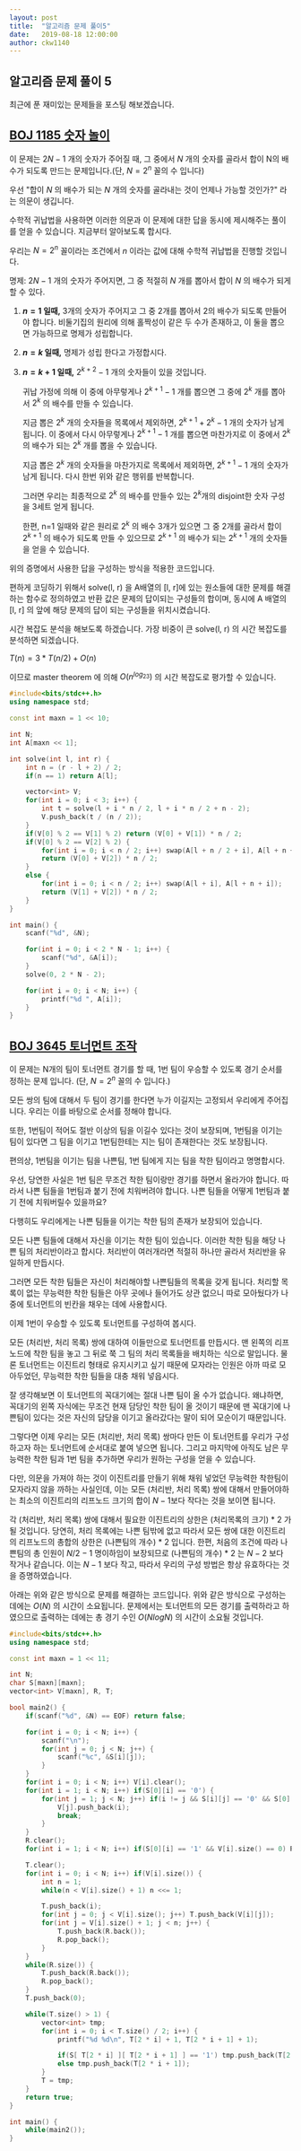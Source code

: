 ```yaml
---
layout: post
title:  "알고리즘 문제 풀이5"
date:   2019-08-18 12:00:00
author: ckw1140
---
```


## 알고리즘 문제 풀이 5

최근에 푼 재미있는 문제들을 포스팅 해보겠습니다.

[BOJ 1185 숫자 놀이](https://www.acmicpc.net/problem/1187)
-

이 문제는 $2N - 1$ 개의 숫자가 주어질 때, 그 중에서 $N$ 개의 숫자를 골라서 합이 N의 배수가 되도록 만드는 문제입니다.(단, $N = 2^n$ 꼴의 수 입니다)

우선 "합이 $N$ 의 배수가 되는 $N$ 개의 숫자를 골라내는 것이 언제나 가능할 것인가?" 라는 의문이 생깁니다.

수학적 귀납법을 사용하면 이러한 의문과 이 문제에 대한 답을 동시에 제시해주는 풀이를 얻을 수 있습니다. 지금부터 알아보도록 합시다.

우리는 $N = 2^n$ 꼴이라는 조건에서 $n$ 이라는 값에 대해 수학적 귀납법을 진행할 것입니다.

명제: $2N - 1$ 개의 숫자가 주어지면, 그 중 적절히 $N$ 개를 뽑아서 합이 $N$ 의 배수가 되게 할 수 있다.

 1. **$n = 1$ 일때,**
    3개의 숫자가 주어지고 그 중 2개를 뽑아서 2의 배수가 되도록 만들어야 합니다. 비둘기집의 원리에 의해 홀짝성이 같은 두 수가 존재하고, 이 둘을 뽑으면 가능하므로 명제가 성립합니다.
 
 2. **$n = k$ 일때,** 명제가 성립 한다고 가정합시다.
 
 3. **$n = k + 1$ 일때,**
    $2^{k+2} - 1$ 개의 숫자들이 있을 것입니다.
    
    귀납 가정에 의해 이 중에 아무렇게나 $2^{k + 1} - 1$ 개를 뽑으면 그 중에 $2^k$ 개를 뽑아서 $2^k$ 의
    배수를 만들 수 있습니다.
    
    지금 뽑은 $2^k$ 개의 숫자들을 목록에서 제외하면, $2^{k+1} + 2^k - 1$ 개의 숫자가 남게 됩니다. 이
    중에서 다시 아무렇게나 $2^{k+1} - 1$ 개를 뽑으면 마찬가지로 이 중에서 $2^k$ 의 배수가 되는 $2^k$ 개를
    뽑을 수 있습니다.
    
    지금 뽑은 $2^k$ 개의 숫자들을 마찬가지로 목록에서 제외하면, $2^{k+1} - 1$ 개의 숫자가 남게 됩니다. 다시
    한번 위와 같은 행위를 반복합니다.
    
    그러면 우리는 최종적으로 $2^k$ 의 배수를 만들수 있는 $2^k$개의 disjoint한 숫자 구성을 3세트 얻게
    됩니다.
    
    한편, n=1 일때와 같은 원리로 $2^k$ 의 배수 3개가 있으면 그 중 2개를 골라서 합이 $2^{k+1}$ 의 배수가
    되도록 만들 수 있으므로 $2^{k+1}$ 의 배수가 되는 $2^{k+1}$ 개의 숫자들을 얻을 수 있습니다.

위의 증명에서 사용한 답을 구성하는 방식을 적용한 코드입니다.

편하게 코딩하기 위해서 solve(l, r) 을 A배열의 [l, r]에 있는 원소들에 대한 문제를 해결하는 함수로 정의하였고 반환 값은 문제의 답이되는 구성들의 합이며, 동시에 A 배열의 [l, r] 의 앞에 해당 문제의 답이 되는 구성들을 위치시켰습니다.

시간 복잡도 분석을 해보도록 하겠습니다.
가장 비중이 큰 solve(l, r) 의 시간 복잡도를 분석하면 되겠습니다.

$T(n) = 3 * T(n / 2) + O(n)$

이므로 master theorem 에 의해 $O(n^{log_23})$ 의 시간 복잡도로 평가할 수 있습니다.

```cpp
#include<bits/stdc++.h>
using namespace std;

const int maxn = 1 << 10;

int N;
int A[maxn << 1];

int solve(int l, int r) {
    int n = (r - l + 2) / 2;
    if(n == 1) return A[l];

    vector<int> V;
    for(int i = 0; i < 3; i++) {
        int t = solve(l + i * n / 2, l + i * n / 2 + n - 2);
        V.push_back(t / (n / 2));
    }
    if(V[0] % 2 == V[1] % 2) return (V[0] + V[1]) * n / 2;
    if(V[0] % 2 == V[2] % 2) {
        for(int i = 0; i < n / 2; i++) swap(A[l + n / 2 + i], A[l + n + i]);
        return (V[0] + V[2]) * n / 2;
    }
    else {
        for(int i = 0; i < n / 2; i++) swap(A[l + i], A[l + n + i]);
        return (V[1] + V[2]) * n / 2;
    }
}

int main() {
    scanf("%d", &N);

    for(int i = 0; i < 2 * N - 1; i++) {
        scanf("%d", &A[i]);
    }
    solve(0, 2 * N - 2);

    for(int i = 0; i < N; i++) {
        printf("%d ", A[i]);
    }
}

```

[BOJ 3645 토너먼트 조작](https://www.acmicpc.net/problem/3645)
-

이 문제는 N개의 팀이 토너먼트 경기를 할 때, 1번 팀이 우승할 수 있도록 경기 순서를 정하는 문제 입니다. (단, $N = 2^n$ 꼴의 수 입니다.)

모든 쌍의 팀에 대해서 두 팀이 경기를 한다면 누가 이길지는 고정되서 우리에게 주어집니다. 우리는 이를 바탕으로 순서를 정해야 합니다.

또한, 1번팀이 적어도 절반 이상의 팀을 이길수 있다는 것이 보장되며, 1번팀을 이기는 팀이 있다면 그 팀을 이기고 1번팀한테는 지는 팀이 존재한다는 것도 보장됩니다.

편의상, 1번팀을 이기는 팀을 나쁜팀, 1번 팀에게 지는 팀을 착한 팀이라고 명명합시다.

우선, 당연한 사실은 1번 팀은 무조건 착한 팀이랑만 경기를 하면서 올라가야 합니다. 따라서 나쁜 팀들을 1번팀과 붙기 전에 치워버려야 합니다.
나쁜 팀들을 어떻게 1번팀과 붙기 전에 치워버릴수 있을까요?

다행히도 우리에게는 나쁜 팀들을 이기는 착한 팀의 존재가 보장되어 있습니다.

모든 나쁜 팀들에 대해서 자신을 이기는 착한 팀이 있습니다. 이러한 착한 팀을 해당 나쁜 팀의 처리반이라고 합시다. 처리반이 여러개라면 적절히 하나만 골라서 처리반을 유일하게 만듭시다.

그러면 모든 착한 팀들은 자신이 처리해야할 나쁜팀들의 목록을 갖게 됩니다.
처리할 목록이 없는 무능력한 착한 팀들은 아무 곳에나 들어가도 상관 없으니 따로 모아뒀다가 나중에 토너먼트의 빈칸을 채우는 데에 사용합시다.

이제 1번이 우승할 수 있도록 토너먼트를 구성하여 봅시다.

모든  (처리반, 처리 목록) 쌍에 대하여 이들만으로 토너먼트를 만듭시다.
맨 왼쪽의 리프노드에 착한 팀을 놓고 그 뒤로 쭉 그 팀의 처리 목록들을 배치하는 식으로 말입니다.
물론 토너먼트는 이진트리 형태로 유지시키고 싶기 때문에 모자라는 인원은 아까 따로 모아두었던, 무능력한 착한 팀들을 대충 채워 넣읍시다.

잘 생각해보면 이 토너먼트의 꼭대기에는 절대 나쁜 팀이 올 수가 없습니다.
왜냐하면, 꼭대기의 왼쪽 자식에는 무조건 현재 담당인 착한 팀이 올 것이기 때문에 맨 꼭대기에 나쁜팀이 있다는 것은 자신의 담당을 이기고 올라갔다는 말이 되어 모순이기 때문입니다.

그렇다면 이제 우리는 모든 (처리반, 처리 목록) 쌍마다 만든 이 토너먼트를 우리가 구성하고자 하는 토너먼트에 순서대로 붙여 넣으면 됩니다. 그리고 마지막에 아직도 남은 무능력한 착한 팀과 1번 팀을 추가하면 우리가 원하는 구성을 얻을 수 있습니다.

다만, 의문을 가져야 하는 것이 이진트리를 만들기 위해 채워 넣었던 무능력한 착한팀이 모자라지 않을 까하는 사실인데, 이는 모든 (처리반, 처리 목록) 쌍에 대해서 만들어야하는 최소의 이진트리의 리프노드 크기의 합이 $N - 1$보다 작다는 것을 보이면 됩니다.

각  (처리반, 처리 목록) 쌍에 대해서 필요한 이진트리의 상한은 (처리목록의 크기) * 2 가 될 것입니다.
당연히, 처리 목록에는 나쁜 팀밖에 없고 따라서 모든 쌍에 대한 이진트리의 리프노드의 총합의 상한은 (나쁜팀의 개수) * 2 입니다.
한편, 처음의 조건에 따라 나쁜팀의 총 인원이 $N / 2 - 1$ 명이하임이 보장되므로 (나쁜팀의 개수) * 2 는 $N - 2$ 보다 작거나 같습니다.
이는 $N-1$ 보다 작고, 따라서 우리의 구성 방법은 항상 유효하다는 것을 증명하였습니다.

아래는 위와 같은 방식으로 문제를 해결하는 코드입니다.
위와 같은 방식으로 구성하는 데에는 $O(N)$ 의 시간이 소요됩니다.
문제에서는 토너먼트의 모든 경기를 출력하라고 하였으므로 출력하는 데에는 총 경기 수인 $O(NlogN)$ 의 시간이 소요될 것입니다.

```cpp
#include<bits/stdc++.h>
using namespace std;

const int maxn = 1 << 11;

int N;
char S[maxn][maxn];
vector<int> V[maxn], R, T;

bool main2() {
    if(scanf("%d", &N) == EOF) return false;

    for(int i = 0; i < N; i++) {
        scanf("\n");
        for(int j = 0; j < N; j++) {
            scanf("%c", &S[i][j]);
        }
    }
    for(int i = 0; i < N; i++) V[i].clear();
    for(int i = 1; i < N; i++) if(S[0][i] == '0') {
        for(int j = 1; j < N; j++) if(i != j && S[i][j] == '0' && S[0][j] == '1') {
            V[j].push_back(i);
            break;
        }
    }
    R.clear();
    for(int i = 1; i < N; i++) if(S[0][i] == '1' && V[i].size() == 0) R.push_back(i);

    T.clear();
    for(int i = 0; i < N; i++) if(V[i].size()) {
        int n = 1;
        while(n < V[i].size() + 1) n <<= 1;

        T.push_back(i);
        for(int j = 0; j < V[i].size(); j++) T.push_back(V[i][j]);
        for(int j = V[i].size() + 1; j < n; j++) {
            T.push_back(R.back());
            R.pop_back();
        }
    }
    while(R.size()) {
        T.push_back(R.back());
        R.pop_back();
    }
    T.push_back(0);

    while(T.size() > 1) {
        vector<int> tmp;
        for(int i = 0; i < T.size() / 2; i++) {
            printf("%d %d\n", T[2 * i] + 1, T[2 * i + 1] + 1);

            if(S[ T[2 * i] ][ T[2 * i + 1] ] == '1') tmp.push_back(T[2 * i]);
            else tmp.push_back(T[2 * i + 1]);
        }
        T = tmp;
    }
    return true;
}

int main() {
    while(main2());
}

```
